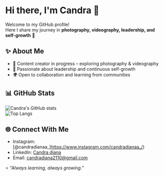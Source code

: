 # Hi there, I'm Candra 👋

Welcome to my GitHub profile!  
Here I share my journey in **photography, videography, leadership, and self-growth** 🌱  

## ✨ About Me
- 🎥 Content creator in progress – exploring photography & videography  
- 🚀 Passionate about leadership and continuous self-growth  
- 🌍 Open to collaboration and learning from communities  

## 📊 GitHub Stats
![Candra's GitHub stats](https://github-readme-stats.vercel.app/api?username=candradiana&show_icons=true&theme=tokyonight)  
![Top Langs](https://github-readme-stats.vercel.app/api/top-langs/?username=candradiana&layout=compact&theme=tokyonight)


## 🌐 Connect With Me
- Instagram: [@candradianaa_]https://www.instagram.com/candradianaa_/)
- LinkedIn: [Candra diana]([https://www.linkedin.com/in/candra-diana-405579240/) 
- Email: candradiana2110@gmail.com 


⭐️ *“Always learning, always growing.”*
